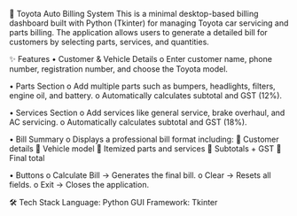 🚗 Toyota Auto Billing System
This is a minimal desktop-based billing dashboard built with Python (Tkinter) for managing Toyota car servicing and parts billing.
The application allows users to generate a detailed bill for customers by selecting parts, services, and quantities.

✨ Features
•	Customer & Vehicle Details
o	Enter customer name, phone number, registration number, and choose the Toyota model.

•	Parts Section
o	Add multiple parts such as bumpers, headlights, filters, engine oil, and battery.
o	Automatically calculates subtotal and GST (12%).

•	Services Section
o	Add services like general service, brake overhaul, and AC servicing.
o	Automatically calculates subtotal and GST (18%).

•	Bill Summary
o	Displays a professional bill format including:
	Customer details
	Vehicle model
	Itemized parts and services
	Subtotals + GST
	Final total

•	Buttons
o	Calculate Bill → Generates the final bill.
o	Clear → Resets all fields.
o	Exit → Closes the application.

🛠️ Tech Stack
Language: Python
GUI Framework: Tkinter
